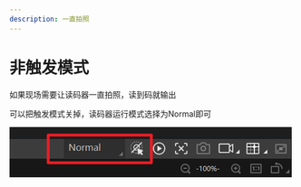 ```yaml
---
description: 一直拍照
---
```


# 非触发模式

如果现场需要让读码器一直拍照，读到码就输出

可以把触发模式关掉，读码器运行模式选择为Normal即可

![](<../.gitbook/assets/image (91).png>)

